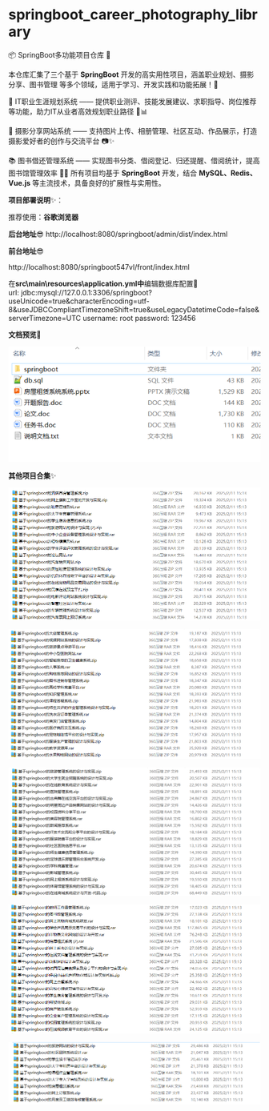 # springboot_career_photography_library

📦 SpringBoot多功能项目仓库 🎯

本仓库汇集了三个基于 **SpringBoot** 开发的高实用性项目，涵盖职业规划、摄影分享、图书管理 等多个领域，适用于学习、开发实践和功能拓展！🚀

💼 IT职业生涯规划系统 —— 提供职业测评、技能发展建议、求职指导、岗位推荐等功能，助力IT从业者高效规划职业路径 🎯📊

📸 摄影分享网站系统 —— 支持图片上传、相册管理、社区互动、作品展示，打造摄影爱好者的创作与交流平台 📷✨

📚 图书借还管理系统 —— 实现图书分类、借阅登记、归还提醒、借阅统计，提高图书馆管理效率 📖🏫
所有项目均基于 **SpringBoot** 开发，结合 **MySQL、Redis、Vue.js** 等主流技术，具备良好的扩展性与实用性。

**项目部署说明**✨：

推荐使用：**谷歌浏览器**

**后台地址**😎
http://localhost:8080/springboot/admin/dist/index.html

**前台地址**😎

http://localhost:8080/springboot547vl/front/index.html

在**src\main\resources\application.yml中**编辑数据库配置🎉										
url: jdbc:mysql://127.0.0.1:3306/springboot?useUnicode=true&characterEncoding=utf-	8&useJDBCCompliantTimezoneShift=true&useLegacyDatetimeCode=false&serverTimezone=UTC
username: root
password: 123456

**文档预览**👀

![](./images/预览.png)

**其他项目合集**✨

![](./images/1.png)

![](./images/2.png)

![](images/3.png)

![](images/4.png)

![](images/5.png)